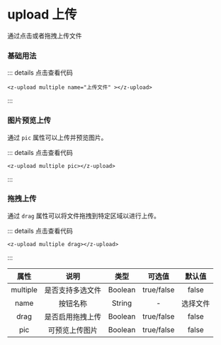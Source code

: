 # upload 上传
通过点击或者拖拽上传文件

### 基础用法

<z-upload multiple name="上传文件" ></z-upload>

::: details 点击查看代码
```vue
<z-upload multiple name="上传文件" ></z-upload>
```
:::
### 图片预览上传
通过 `pic` 属性可以上传并预览图片。

<z-upload multiple pic></z-upload>


::: details 点击查看代码
```vue
<z-upload multiple pic></z-upload>

```
:::

### 拖拽上传
通过 `drag` 属性可以将文件拖拽到特定区域以进行上传。

<z-upload multiple drag></z-upload>


::: details 点击查看代码
```vue
<z-upload multiple drag></z-upload>
```
:::



|    属性      |       说明      |     类型       |  可选值               |     默认值     |
|:------------:|:--------------:|:--------------:|:------------------:|:----------------:|
|    multiple      |       是否支持多选文件      |     Boolean       | true/false           |     false     |
|    name      |       按钮名称      |     String       | -          |     选择文件     |
|    drag      |       	是否启用拖拽上传      |     Boolean       | true/false            |     false     |
|    pic      |       可预览上传图片      |     Boolean       |  true/false              |     false     |